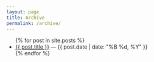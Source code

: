 ```yaml
---
layout: page
title: Archive
permalink: /archive/
---
```



<ul>
  {% for post in site.posts %}
    <li>
      <a href="{{ post.url | relative_url }}">{{ post.title }}</a>
      <span>— {{ post.date | date: "%B %d, %Y" }}</span>
    </li>
  {% endfor %}
</ul>
